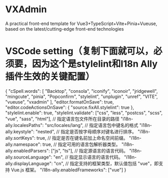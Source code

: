 # VXAdmin
A practical front-end template for Vue3+TypeScript+Vite+Pinia+Vueuse, based on the latest/cutting-edge front-end technologies

# VSCode setting（复制下面就可以，必须要，因为这个是stylelint和I18n Ally插件生效的关键配置）

{
"cSpell.words": [
"Backtop",
"consola",
"iconify",
"iconoir",
"jridgewell",
"mingcute",
"pinia",
"Popconfirm",
"stylelint",
"unplugin",
"unref",
"VITE",
"vueuse",
"vxadmin"
],
"editor.formatOnSave": true,
"editor.codeActionsOnSave": {
"source.fixAll.stylelint": true
},
"stylelint.enable": true,
"stylelint.validate": ["css", "less", "postcss", "scss", "vue", "sass", "html"], // 指定语言包文件所在目录的路径
"i18n-ally.localesPaths": "src/locales/lang", // 指定语言包中键名的格式
"i18n-ally.keystyle": "nested", // 指定是否按字母顺序对键名进行排序。
"i18n-ally.sortKeys": true, // 指定是否在键名前加上命名空间前缀。
"i18n-ally.namespace": true, // 指定可用的语言包解析器类型。
"i18n-ally.enabledParsers": ["js", "ts"], // 指定源语言的语言代码。
"i18n-ally.sourceLanguage": "en", // 指定显示语言的语言代码。
"i18n-ally.displayLanguage": "cn", // 指定支持的框架类型，默认值包括 "vue"，即支持 Vue.js 框架。
"i18n-ally.enabledFrameworks": ["vue"]
}
